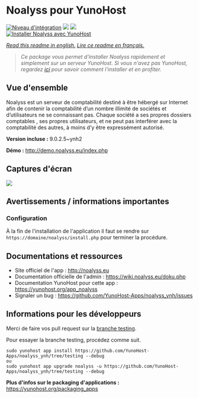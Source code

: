 # Noalyss pour YunoHost

[![Niveau d'intégration](https://dash.yunohost.org/integration/noalyss.svg)](https://dash.yunohost.org/appci/app/noalyss) ![](https://ci-apps.yunohost.org/ci/badges/noalyss.status.svg) ![](https://ci-apps.yunohost.org/ci/badges/noalyss.maintain.svg)  
[![Installer Noalyss avec YunoHost](https://install-app.yunohost.org/install-with-yunohost.svg)](https://install-app.yunohost.org/?app=noalyss)

*[Read this readme in english.](./README.md)*
*[Lire ce readme en français.](./README_fr.md)*

> *Ce package vous permet d'installer Noalyss rapidement et simplement sur un serveur YunoHost.
Si vous n'avez pas YunoHost, regardez [ici](https://yunohost.org/#/install) pour savoir comment l'installer et en profiter.*

## Vue d'ensemble

Noalyss est un serveur de comptabilité destiné à être hébergé sur Internet afin de contenir la comptabilité d’un nombre illimité de sociétés et d’utilisateurs ne se connaissant pas. Chaque société a ses propres dossiers comptables , ses propres utilisateurs, et ne peut pas interférer avec la comptabilité des autres, à moins d’y être expressément autorisé.

**Version incluse :** 9.0.2.5~ynh2

**Démo :** http://demo.noalyss.eu/index.php

## Captures d'écran

![](./doc/screenshots/Sélection_099_0.png)

## Avertissements / informations importantes

### Configuration

À la fin de l'installation de l'application il faut se rendre sur `https://domaine/noalyss/install.php` pour terminer la procédure.

## Documentations et ressources

* Site officiel de l'app : http://noalyss.eu
* Documentation officielle de l'admin : https://wiki.noalyss.eu/doku.php
* Documentation YunoHost pour cette app : https://yunohost.org/app_noalyss
* Signaler un bug : https://github.com/YunoHost-Apps/noalyss_ynh/issues

## Informations pour les développeurs

Merci de faire vos pull request sur la [branche testing](https://github.com/YunoHost-Apps/noalyss_ynh/tree/testing).

Pour essayer la branche testing, procédez comme suit.
```
sudo yunohost app install https://github.com/YunoHost-Apps/noalyss_ynh/tree/testing --debug
ou
sudo yunohost app upgrade noalyss -u https://github.com/YunoHost-Apps/noalyss_ynh/tree/testing --debug
```

**Plus d'infos sur le packaging d'applications :** https://yunohost.org/packaging_apps